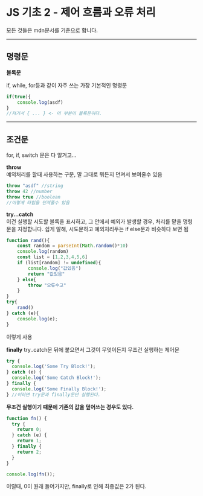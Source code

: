 # JS 기초 2 - 제어 흐름과 오류 처리

모든 것들은 mdn문서를 기준으로 합니다.

---

## 명령문

**블록문**

if, while, for등과 같이 자주 쓰는 가장 기본적인 명령문

```js
if(true){
    console.log(asdf)
}
//저기서 { ... } <- 이 부분이 블록문이다.
```
---
## 조건문
for, if, switch 문은 다 알거고...

**throw**<br>
예외처리를 할때 사용하는 구문, 말 그대로 뭐든지 던져서 보여줄수 있음
```js
throw "asdf" //string
throw 42 //number
throw true //boolean
//이렇게 타입을 던져줄수 있음
```

**try...catch**<br>
이건 실행할 시도할 블록을 표시하고, 그 안에서 예외가 발생할 경우, 처리를 맡을 명령문을 지정합니다.
쉽게 말해, 시도문하고 예외처리두는 if else문과 비슷하다 보면 됨

```js
function rand(){
    const random = parseInt(Math.random()*10)
    console.log(random)
    const list = [1,2,3,4,5,6]
    if (list[random] != undefined){
        console.log("값있음")
        return "값있음"
    } else{
        throw "오류수고"
    }
}
try{
    rand()
} catch (e){
    console.log(e);
}
```
이렇게 사용

**finally**
try..catch문 뒤에 붙으면서 그것이 무엇이든지 무조건 실행하는 제어문
```js
try {
  console.log('Some Try Block!');
} catch (e) {
  console.log('Some Catch Block!');
} finally {
  console.log('Some Finally Block!');
} //이러면 try문과 finally문만 실행된다.
```
**무조건 실행이기 때문에 기존의 값을 덮어쓰는 경우도 있다.**
```js
function fn() {
  try {
    return 0;
  } catch (e) {
    return 1;
  } finally {
    return 2;
  }
}

console.log(fn());
```
이럴때, 0이 원래 들어가지만, finally로 인해 최종값은 2가 된다.
